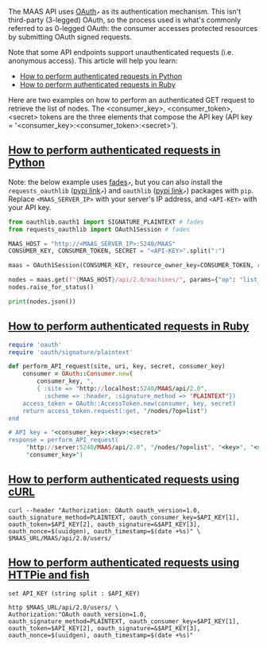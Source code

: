 <!-- "API authentication reference" -->
The MAAS API uses [OAuth](http://en.wikipedia.org/wiki/OAuth)`↗` as its authentication mechanism. This isn't third-party (3-legged) OAuth, so the process used is what's commonly referred to as 0-legged OAuth: the consumer accesses protected resources by submitting OAuth signed requests.

Note that some API endpoints support unauthenticated requests (i.e. anonymous access). This article will help you learn:

- [How to perform authenticated requests in Python](#heading--python)
- [How to perform authenticated requests in Ruby](#heading--ruby)

Here are two examples on how to perform an authenticated GET request to retrieve the list of nodes. The &lt;consumer_key&gt;, &lt;consumer_token&gt;, &lt;secret&gt; tokens are the three elements that compose the API key (API key = '&lt;consumer_key&gt;:&lt;consumer_token&gt;:&lt;secret&gt;').

<a href="#heading--python"><h2 id="heading--python">How to perform authenticated requests in Python</h2></a>

Note: the below example uses [fades](https://fades.readthedocs.io/)`↗`, but you can also install the `requests_oauthlib` ([pypi link](https://pypi.org/project/requests-oauthlib/)`↗`) and `oauthlib` ([pypi link](https://pypi.org/project/oauthlib/)`↗`) packages with `pip`. Replace `<MAAS_SERVER_IP>` with your server's IP address, and `<API-KEY>` with your API key.

``` python
from oauthlib.oauth1 import SIGNATURE_PLAINTEXT # fades
from requests_oauthlib import OAuth1Session # fades

MAAS_HOST = "http://<MAAS_SERVER_IP>:5240/MAAS"
CONSUMER_KEY, CONSUMER_TOKEN, SECRET = "<API-KEY>".split(":")

maas = OAuth1Session(CONSUMER_KEY, resource_owner_key=CONSUMER_TOKEN, resource_owner_secret=SECRET, signature_method=SIGNATURE_PLAINTEXT)

nodes = maas.get(f"{MAAS_HOST}/api/2.0/machines/", params={"op": "list_allocated"})
nodes.raise_for_status()

print(nodes.json())
```

<a href="#heading--ruby"><h2 id="heading--ruby">How to perform authenticated requests in Ruby</h2></a>

``` ruby
require 'oauth'
require 'oauth/signature/plaintext'

def perform_API_request(site, uri, key, secret, consumer_key)
    consumer = OAuth::Consumer.new(
        consumer_key, ",
        { :site => "http://localhost:5240/MAAS/api/2.0",
          :scheme => :header, :signature_method => "PLAINTEXT"})
    access_token = OAuth::AccessToken.new(consumer, key, secret)
    return access_token.request(:get, "/nodes/?op=list")
end

# API key = "<consumer_key>:<key>:<secret>"
response = perform_API_request(
     "http://server:5240/MAAS/api/2.0", "/nodes/?op=list", "<key>", "<secret>",
     "consumer_key>")
```

<a href="#heading--curl"><h2 id="heading--curl">How to perform authenticated requests using cURL</h2></a>

    curl --header "Authorization: OAuth oauth_version=1.0, oauth_signature_method=PLAINTEXT, oauth_consumer_key=$API_KEY[1], oauth_token=$API_KEY[2], oauth_signature=&$API_KEY[3], oauth_nonce=$(uuidgen), oauth_timestamp=$(date +%s)" \
    $MAAS_URL/MAAS/api/2.0/users/


<a href="#heading--httpie"><h2 id="heading--httpie">How to perform authenticated requests using HTTPie and fish</h2></a>

    set API_KEY (string split : $API_KEY)

    http $MAAS_URL/api/2.0/users/ \
    Authorization:"OAuth oauth_version=1.0, oauth_signature_method=PLAINTEXT, oauth_consumer_key=$API_KEY[1], oauth_token=$API_KEY[2], oauth_signature=&$API_KEY[3], oauth_nonce=$(uuidgen), oauth_timestamp=$(date +%s)"
	
